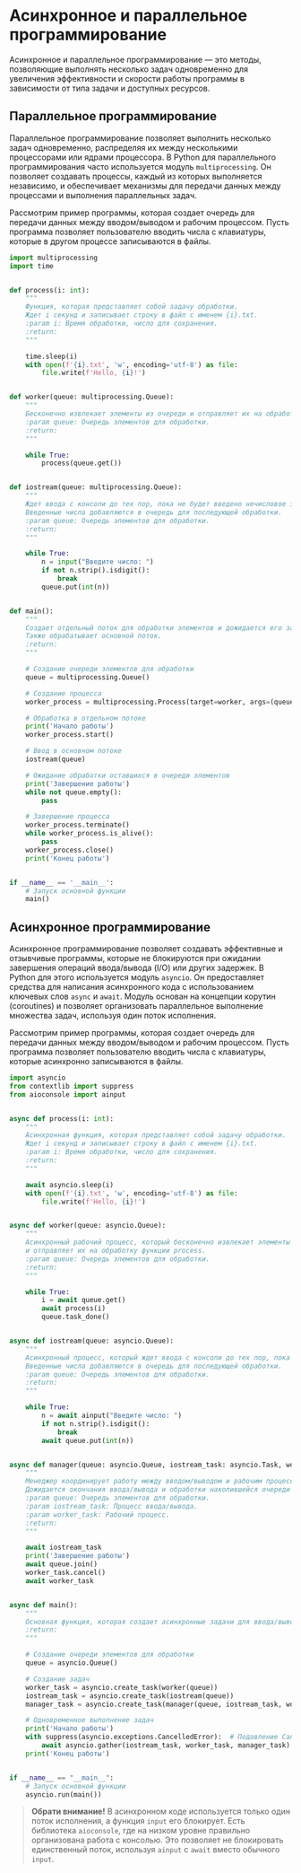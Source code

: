 # Асинхронное и параллельное программирование

Асинхронное и параллельное программирование — это методы, позволяющие выполнять несколько задач одновременно для увеличения эффективности и скорости работы программы в зависимости от типа задачи и доступных ресурсов.

## Параллельное программирование

Параллельное программирование позволяет выполнить несколько задач одновременно, распределяя их между несколькими процессорами или ядрами процессора. В Python для параллельного программирования часто используется модуль `multiprocessing`. Он позволяет создавать процессы, каждый из которых выполняется независимо, и обеспечивает механизмы для передачи данных между процессами и выполнения параллельных задач.

Рассмотрим пример программы, которая создает очередь для передачи данных между вводом/выводом и рабочим процессом. Пусть программа позволяет пользователю вводить числа с клавиатуры, которые в другом процессе записываются в файлы.

```python
import multiprocessing
import time


def process(i: int):
    """
    Функция, которая представляет собой задачу обработки.
    Ждет i секунд и записывает строку в файл с именем {i}.txt.
    :param i: Время обработки, число для сохранения.
    :return:
    """

    time.sleep(i)
    with open(f'{i}.txt', 'w', encoding='utf-8') as file:
        file.write(f'Hello, {i}!')


def worker(queue: multiprocessing.Queue):
    """
    Бесконечно извлекает элементы из очереди и отправляет их на обработку функции process.
    :param queue: Очередь элементов для обработки.
    :return:
    """

    while True:
        process(queue.get())


def iostream(queue: multiprocessing.Queue):
    """
    Ждет ввода с консоли до тех пор, пока не будет введено нечисловое значение.
    Введенные числа добавляются в очередь для последующей обработки.
    :param queue: Очередь элементов для обработки.
    :return:
    """

    while True:
        n = input("Введите число: ")
        if not n.strip().isdigit():
            break
        queue.put(int(n))


def main():
    """
    Создает отдельный поток для обработки элементов и дожидается его завершения.
    Также обрабатывает основной поток.
    :return:
    """

    # Создание очереди элементов для обработки
    queue = multiprocessing.Queue()

    # Создание процесса
    worker_process = multiprocessing.Process(target=worker, args=(queue,))

    # Обработка в отдельном потоке
    print('Начало работы')
    worker_process.start()

    # Ввод в основном потоке
    iostream(queue)

    # Ожидание обработки оставшихся в очереди элементов
    print('Завершение работы')
    while not queue.empty():
        pass

    # Завершение процесса
    worker_process.terminate()
    while worker_process.is_alive():
        pass
    worker_process.close()
    print('Конец работы')


if __name__ == '__main__':
    # Запуск основной функции
    main()
```

## Асинхронное программирование

Асинхронное программирование позволяет создавать эффективные и отзывчивые программы, которые не блокируются при ожидании завершения операций ввода/вывода (I/O) или других задержек. В Python для этого используется модуль `asyncio`. Он предоставляет средства для написания асинхронного кода с использованием ключевых слов `async` и `await`. Модуль основан на концепции корутин (coroutines) и позволяет организовать параллельное выполнение множества задач, используя один поток исполнения.

Рассмотрим пример программы, которая создает очередь для передачи данных между вводом/выводом и рабочим процессом. Пусть программа позволяет пользователю вводить числа с клавиатуры, которые асинхронно записываются в файлы.

```python
import asyncio
from contextlib import suppress
from aioconsole import ainput


async def process(i: int):
    """
    Асинхронная функция, которая представляет собой задачу обработки.
    Ждет i секунд и записывает строку в файл с именем {i}.txt.
    :param i: Время обработки, число для сохранения.
    :return:
    """

    await asyncio.sleep(i)
    with open(f'{i}.txt', 'w', encoding='utf-8') as file:
        file.write(f'Hello, {i}!')


async def worker(queue: asyncio.Queue):
    """
    Асинхронный рабочий процесс, который бесконечно извлекает элементы из очереди
    и отправляет их на обработку функции process.
    :param queue: Очередь элементов для обработки.
    :return:
    """

    while True:
        i = await queue.get()
        await process(i)
        queue.task_done()


async def iostream(queue: asyncio.Queue):
    """
    Асинхронный процесс, который ждет ввода с консоли до тех пор, пока не будет введено нечисловое значение.
    Введенные числа добавляются в очередь для последующей обработки.
    :param queue: Очередь элементов для обработки.
    :return:
    """

    while True:
        n = await ainput("Введите число: ")
        if not n.strip().isdigit():
            break
        await queue.put(int(n))


async def manager(queue: asyncio.Queue, iostream_task: asyncio.Task, worker_task: asyncio.Task):
    """
    Менеджер координирует работу между вводом/выводом и рабочим процессом.
    Дожидается окончания ввода/вывода и обработки накопившейся очереди и завершает рабочий процесс.
    :param queue: Очередь элементов для обработки.
    :param iostream_task: Процесс ввода/вывода.
    :param worker_task: Рабочий процесс.
    :return:
    """

    await iostream_task
    print('Завершение работы')
    await queue.join()
    worker_task.cancel()
    await worker_task


async def main():
    """
    Основная функция, которая создает асинхронные задачи для ввода/вывода, рабочего процесса и менеджера и дожидается их завершения.
    :return:
    """

    # Создание очереди элементов для обработки
    queue = asyncio.Queue()

    # Создание задач
    worker_task = asyncio.create_task(worker(queue))
    iostream_task = asyncio.create_task(iostream(queue))
    manager_task = asyncio.create_task(manager(queue, iostream_task, worker_task))

    # Одновременное выполнение задач
    print('Начало работы')
    with suppress(asyncio.exceptions.CancelledError):  # Подавление CancelledError (возникает при отмене задачи)
        await asyncio.gather(iostream_task, worker_task, manager_task)
    print('Конец работы')


if __name__ == "__main__":
    # Запуск основной функции
    asyncio.run(main())
```

> **Обрати внимание!** В асинхронном коде используется только один поток исполнения, а функция `input` его блокирует. Есть библиотека `aioconsole`, где на низком уровне правильно организована работа с консолью. Это позволяет не блокировать единственный поток, используя `ainput` с `await` вместо обычного `input`.
